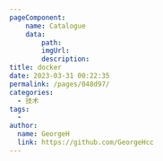```yaml
---
pageComponent:
    name: Catalogue
    data:
        path:
        imgUrl:
        description:
title: docker
date: 2023-03-31 00:22:35
permalink: /pages/048d97/
categories:
  - 技术
tags:
  - 
author: 
  name: GeorgeH
  link: https://github.com/GeorgeHcc
---
```

